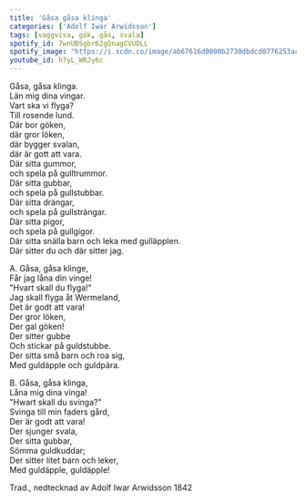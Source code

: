 ```yaml
---
title: 'Gåsa gåsa klinga'
categories: ['Adolf Iwar Arwidsson']
tags: [vaggvisa, gök, gås, svala]
spotify_id: 7wnUBSgbr62gQnagCVUDLL
spotify_image: "https://i.scdn.co/image/ab67616d0000b2730dbdcd0776253ac515011353"
youtube_id: h7yL_WRJy6c
---
```


Gåsa, gåsa klinga.  
Län mig dina vingar.  
Vart ska vi flyga?  
Till rosende lund.  
Där bor göken,  
där gror löken,  
där bygger svalan,  
där är gott att vara.  
Där sitta gummor,  
och spela på gulltrummor.  
Där sitta gubbar,  
och spela på gullstubbar.  
Där sitta drängar,  
och spela på gullsträngar.  
Där sitta pigor,  
och spela på gullgigor.  
Där sitta snälla barn och leka med gulläpplen.  
Där sitter du och där sitter jag.


A.
Gåsa, gåsa klinge,  
Får jag låna din vinge!  
"Hvart skall du flyga!"  
Jag skall flyga åt Wermeland,  
Det är godt att vara!  
Der gror löken,  
Der gal göken!  
Der sitter gubbe  
Och stickar på guldstubbe.  
Der sitta små barn och roa sig,  
Med guldäpple och guldpära.


B.
Gåsa, gåsa klinga,  
Låna mig dina vinga!  
"Hwart skall du svinga?"  
Svinga till min faders gård,  
Der är godt att vara!  
Der sjunger svala,  
Der sitta gubbar,  
Sömma guldkuddar;  
Der sitter litet barn och leker,  
Med guldäpple, guldäpple!


Trad., nedtecknad av Adolf Iwar Arwidsson 1842
